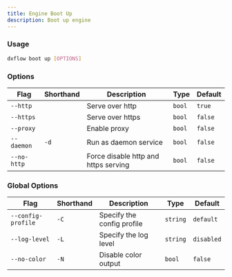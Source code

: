 ```yaml
---
title: Engine Boot Up 
description: Boot up engine
---
```


### Usage

```bash [Terminal]
dxflow boot up [OPTIONS]
```

### Options

| Flag | Shorthand | Description | Type | Default |
|------|-----------|-------------|------|---------|
| `--http` |  | Serve over http | `bool` | `true` |
| `--https` |  | Serve over https | `bool` | `false` |
| `--proxy` |  | Enable proxy | `bool` | `false` |
| `--daemon` | `-d` | Run as daemon service | `bool` | `false` |
| `--no-http` |  | Force disable http and https serving | `bool` | `false` |

### Global Options

| Flag | Shorthand | Description | Type | Default |
|------|-----------|-------------|------|---------|
| `--config-profile` | `-C` | Specify the config profile | `string` | `default` |
| `--log-level` | `-L` | Specify the log level | `string` | `disabled` |
| `--no-color` | `-N` | Disable color output | `bool` | `false` |

